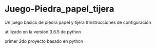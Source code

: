 # Juego-Piedra_papel_tijera
Un juego basico de piedra papel y tijera
#Instrucciones de configuración

utilizado en la version 3.8.5 de python 



primer 2do proyecto basado en python






